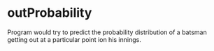 # outProbability
Program would try to predict the probability distribution of a batsman getting out at a particular point ion his innings.
